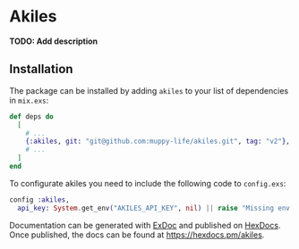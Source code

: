 # Akiles

**TODO: Add description**

## Installation

The package can be installed by adding `akiles` to your list of dependencies in `mix.exs`:

```elixir
def deps do
  [ 
    # ...
    {:akiles, git: "git@github.com:muppy-life/akiles.git", tag: "v2"},
    # ...
  ]
end
```

To configurate akiles you need to include the following code to `config.exs`:

```elixir
config :akiles,
  api_key: System.get_env("AKILES_API_KEY", nil) || raise "Missing env variable AKILES_API_KEY"
```

Documentation can be generated with [ExDoc](https://github.com/elixir-lang/ex_doc)
and published on [HexDocs](https://hexdocs.pm). Once published, the docs can
be found at <https://hexdocs.pm/akiles>.

